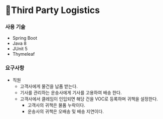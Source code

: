 # 🔅Third Party Logistics
### 사용 기술
* Spring Boot
* Java 8
* JUnit 5
* Thymeleaf

### 요구사항
* 직원
  * 고객사에게 물건을 납품 받는다.
  * 기사를 관리하는 운송사에게 기사를 고용하여 배송 한다.
  * 고객사에서 클레임이 인입되면 해당 건을 VOC로 등록하며 귀책을 설정한다.
    * 고객사의 귀책은 물품 누락이다.
    * 운송사의 귀책은 오배송 및 배송 지연이다.